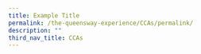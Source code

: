 ```yaml
---
title: Example Title
permalink: /the-queensway-experience/CCAs/permalink/
description: ""
third_nav_title: CCAs
---
```

